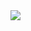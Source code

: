 <img src="https://github.com/CHENntust/Stock-Recommender-Systemm-Based-on-Deep-Neural-Network/blob/master/img/065uzcuu.png"/>
